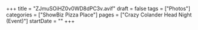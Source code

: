 +++
title = "ZJmuSOiHZ0v0WD8dPC3v.avif"
draft = false
tags = ["Photos"]
categories = ["ShowBiz Pizza Place"]
pages = ["Crazy Colander Head Night (Event)"]
startDate = ""
+++
